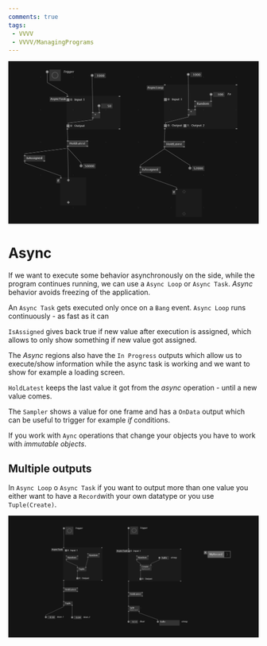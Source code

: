 ```yaml
---
comments: true
tags:
 - VVVV
 - VVVV/ManagingPrograms
---
```


![Async Task/Loop Img](../img/AsyncTaskLoop.png)
# Async
If we want to execute some behavior asynchronously on the side, while the program continues running, we can use a `Async Loop` or `Async Task`. *Async* behavior avoids freezing of the application.

An `Async Task` gets executed only once on a `Bang` event.
`Async Loop` runs continuously -  as fast as it can

`IsAssigned` gives back true if new value after execution is assigned, which allows to only show something if new value got assigned.

The *Async* regions also have the `In Progress` outputs which allow us to execute/show information while the async task is working and we want to show for example a loading screen.

`HoldLatest` keeps the last value it got from the *async* operation - until a new value comes.

The `Sampler` shows a value for one frame and has a `OnData` output which can be useful to trigger for example *if* conditions.

If you work with `Aync` operations that change your objects you have to work with *immutable objects*.

## Multiple outputs
In `Async Loop` o `Async Task` if you want to output more than one value you either want to have a `Record`with your own datatype or you use `Tuple(Create)`.

![Multiple Output Values Async](../img/OutputMultipleValuesAsync.png)